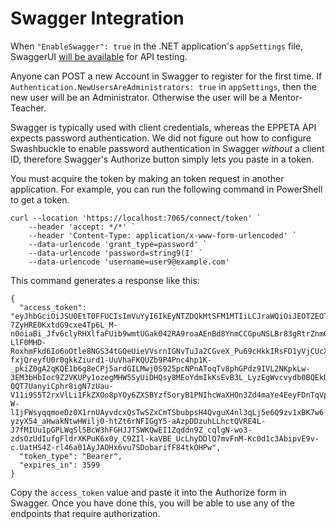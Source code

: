 # Swagger Integration

When `"EnableSwagger": true` in the .NET application's `appSettings` file,
SwaggerUI [will be available](https://localhost:7065/swagger) for API testing.

Anyone can POST a new Account in Swagger to register for the first time. If
`Authentication.NewUsersAreAdministrators: true` in `appSettings`, then the new
user will be an Administrator. Otherwise the user will be a Mentor-Teacher.

Swagger is typically used with client credentials, whereas the EPPETA API
expects password authentication. We did not figure out how to configure
Swashbuckle to enable password authentication in Swagger _without_ a client ID,
therefore Swagger's Authorize button simply lets you paste in a token.

You must acquire the token by making an token request in another application.
For example, you can run the following command in PowerShell to get a token.

```pwsh
curl --location 'https://localhost:7065/connect/token' `
    --header 'accept: */*' `
    --header 'Content-Type: application/x-www-form-urlencoded' `
    --data-urlencode 'grant_type=password' `
    --data-urlencode 'password=string9(I' `
    --data-urlencode 'username=user9@example.com'
```

This command generates a response like this:

```
{
  "access_token": "eyJhbGciOiJSU0EtT0FFUCIsImVuYyI6IkEyNTZDQkMtSFM1MTIiLCJraWQiOiJEOTZEOTRENUQyQjczNTI4NzA2QzQ1MTQ0OTlBQUNERTU1Nzk2QjZDIiwidHlwIjoiYXQrand0IiwiY3R5IjoiSldUIn0.FPVp8wpkDlvuhUSw1VKck9Aytk6KTd_qaa8RJlto6bFEIoATD1fZXxpgHttkW_8j8tsTMzlgQ8yM8lc3DV_oSnn1eZE34Mv8VmY_K-7ZyHRE0KxtdG9cxe4Tp6L_M-n0oiaBi_Jfv6clyRHXlfaFUib9wmtUGak042RA9roaAEnBd8YnmCCGpuNSLBr83gRtrZnm6nlCu4uYzWyYhqnTNiBR3UCyxU1wiNys9S1c45fj5IJ1RPnSh-LlF0MHD-RoxhmFkd6Io6oOtle8NGS34tGQeUieVVsrnIGNvTuJa2CGveX_Pu69cHkkIRsFD1yVjCUcXrsgprHgsxmnkXHcJQ.YJ1RTGu9TPZ1FxdHQdoZqQ.m14p8pwyTWXS9Obx3Opll619R0C-fxjQreyfU0r0gkkZiurd1-UuVhaFKQUZb9P4Pnc4hp1K-_pkiZ0gA2qKQE1b6g8eCPj5ardGILMwj0S925pcNPnAToqTv8phGPdz9IVL2NKpkLw-3EM3bHbIoc9Z2VKUPy1ozegMHW5SyUiDHQsy8MEoYdmIkKsEvB3L_LyzEgWvcvydb0BQEkDvirBA52hECI2y_fjdMvFEXThRtTKP8TiRSqGmxpdGwAD5-QQT7UanyiCphr8igN7zUau-V11i9S5T2rxVlLi1FkZXOo8pYOy6ZXSBYzfSoryB1PNIhcWaXHOn3Zd4maYe4EeyFDnTqVpTRTH28yZ5Sn4qInVkrgB6LzNVKT7wA4Od9-W-lIjFWsyqqmoeDz0X1rnUAyvdcxQsTwSZxCmTSbubpsH4QvguX4nl3qLj5e6Q9zv1xBK7w6-yzyX54_aHwakNtwHWilj0-htZt6rNFIGgY5-aAzpDDzuhLLhctQVRE4L-J7fMIUu1pGPLWqSl5BcW3hFGHJJTSWKQwEI1Zqddn9Z_cqlgN-wo3-zdsOzUdIufgFldrXKPuK6x0y_C9ZIl-kaVBE_UcLhyDDlQ7mvFnM-Kc0d1c3AbipvE9v-c.UatHS4Z-rl46a01AyJAOHx6vu7SDobarifF84tkOHPw",
  "token_type": "Bearer",
  "expires_in": 3599
}
```

Copy the `access_token` value and paste it into the Authorize form in Swagger.
Once you have done this, you will be able to use any of the endpoints that
require authorization.
